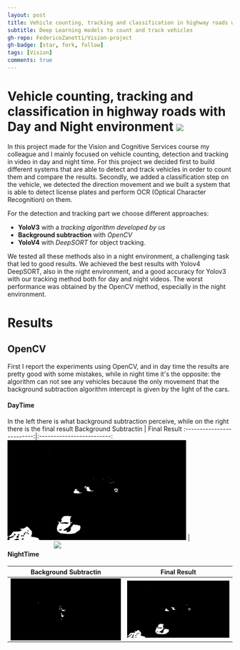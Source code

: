 ```yaml
---
layout: post
title: Vehicle counting, tracking and classification in highway roads with Day and Night environment
subtitle: Deep Learning models to count and track vehicles
gh-repo: FedericoZanotti/Vision-project
gh-badge: [star, fork, follow]
tags: [Vision]
comments: true
---
```


# Vehicle counting, tracking and classification in highway roads with Day and Night environment  [<img src="https://logos-world.net/wp-content/uploads/2020/11/GitHub-Logo.png" width=50/>](https://github.com/FedericoZanotti/Vision-Project.git)

In this project made for the Vision and Cognitive Services course my colleague and I mainly focused on vehicle counting, detection and tracking in video in day and night time.
For this project we decided first to build different systems that are able to detect and track vehicles in order to count them and compare the results.
Secondly, we added a classification step on the vehicle, we detected the direction movement and we built a system that is able to detect license plates and perform OCR (Optical Character Recognition) on them. 

For the detection and tracking part we choose different approaches:
* **YoloV3** with a _tracking algorithm developed by us_
* **Background subtraction** with _OpenCV_
* **YoloV4** with _DeepSORT_ for object tracking.

We tested all these methods also in a night environment, a challenging task that led to good results. We achieved the best results with Yolov4 DeepSORT, also in the night environment, 
and a good accuracy for Yolov3 with our tracking method both for day and night videos. 
The worst performance was obtained by the OpenCV method, especially in the night environment.

# Results

## OpenCV
First I report the experiments using OpenCV, and in day time the results are pretty good with some mistakes, while in night time it's the opposite: the algorithm
can not see any vehicles because the only movement that the background subtraction algorithm intercept is given by the light of the cars.

#### DayTime

In the left there is what background subtraction perceive, while on the right there is the final result
Background Subtractin             | Final Result
:-------------------------:|:-------------------------:
<img width =400 src="/assets/img/opencv_day_bs.gif" /> | <img align="right" width=400 src="/assets/img/opencv_day.gif" />



#### NightTime

Background Subtractin             | Final Result
:-------------------------:|:-------------------------:
<img width =400 align="left" src="/assets/img/opencv_night_bs.gif" /> | <img width=400 align="right" src="/assets/img/opencv_night.gif" />








